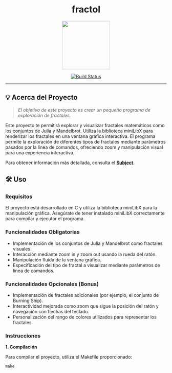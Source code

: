 <div align="center">
<h1>fractol</h1>
<img src="https://raw.githubusercontent.com/gusgonza42/my-utils-gusgonza/main/ft_badges_42/badge_01_fractol_500px.png" style="width: 150px; height: 150px;">

[![Build Status](https://img.shields.io/static/v1?label=Build%20Status&message=success&color=green)](https://github.com/gusgonza42/fractol)

</div>

- - -

## 💡 Acerca del Proyecto

> _El objetivo de este proyecto es crear un pequeño programa de exploración de fractales._

Este proyecto te permitirá explorar y visualizar fractales matemáticos como los conjuntos de Julia y Mandelbrot. Utiliza la biblioteca miniLibX para renderizar los fractales en una ventana gráfica interactiva. El programa permite la exploración de diferentes tipos de fractales mediante parámetros pasados por la línea de comandos, ofreciendo zoom y manipulación visual para una experiencia interactiva.

Para obtener información más detallada, consulta el [**Subject**](https://github.com/gusgonza42/fractol/blob/main/Fractol.es.subject.pdf).

## 🛠️ Uso

### Requisitos

El proyecto está desarrollado en C y utiliza la biblioteca miniLibX para la manipulación gráfica. Asegúrate de tener instalado miniLibX correctamente para compilar y ejecutar el programa.

### Funcionalidades Obligatorias

- Implementación de los conjuntos de Julia y Mandelbrot como fractales visuales.
- Interacción mediante zoom in y zoom out usando la rueda del ratón.
- Manipulación fluida de la ventana gráfica.
- Especificación del tipo de fractal a visualizar mediante parámetros de línea de comandos.

### Funcionalidades Opcionales (Bonus)

- Implementación de fractales adicionales (por ejemplo, el conjunto de Burning Ship).
- Interactividad mejorada como zoom que sigue la posición del ratón y navegación con flechas del teclado.
- Personalización del rango de colores utilizados para representar los fractales.

### Instrucciones

**1. Compilación**

Para compilar el proyecto, utiliza el Makefile proporcionado:

```shell
make

